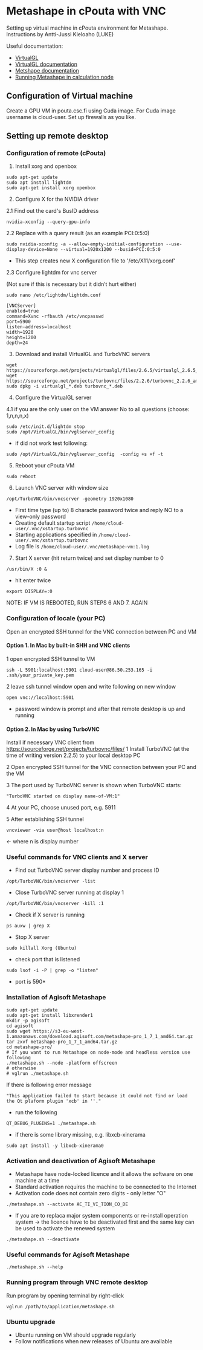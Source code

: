# Metashape in cPouta with VNC

Setting up virtual machine in cPouta environment for Metashape.
Instructions by Antti-Jussi Kieloaho (LUKE)

Useful documentation:
* [VirtualGL](https://wiki.archlinux.org/index.php/VirtualGL#Using_VirtualGL_with_VNC)
* [VirtualGL documentation](https://virtualgl.org/vgldoc/2_1_1/#hd004001)
* [Metshape documentation](https://www.agisoft.com/pdf/metashape-pro_1_7_en.pdf)
* [Running Metashape in calculation node](https://www.agisoft.com/forum/index.php?topic=10896.0)


## Configuration of Virtual machine

Create a GPU VM in pouta.csc.fi using Cuda image. For Cuda image username is cloud-user. Set up firewalls as you like.

## Setting up remote desktop

### Configuration of remote (cPouta)

1. Install xorg and openbox

```
sudo apt-get update
sudo apt install lightdm
sudo apt-get install xorg openbox
```

2. Configure X for the NVIDIA driver

2.1 Find out the card's BusID address

```
nvidia-xconfig --query-gpu-info
```

2.2 Replace with a query result (as an example PCI:0:5:0)
```
sudo nvidia-xconfig -a --allow-empty-initial-configuration --use-display-device=None --virtual=1920x1200 --busid=PCI:0:5:0
```
 
- This step creates new X configuration file to '/etc/X11/xorg.conf'

 
2.3 Configure lightdm for vnc server

(Not sure if this is necessary but it didn’t hurt either)

```
sudo nano /etc/lightdm/lightdm.conf
```
 
```
[VNCServer]
enabled=true
command=Xvnc -rfbauth /etc/vncpasswd
port=5900
listen-address=localhost
width=1920
height=1200
depth=24
```

3. Download and install VirtualGL and TurboVNC servers

```
wget https://sourceforge.net/projects/virtualgl/files/2.6.5/virtualgl_2.6.5_amd64.deb
wget https://sourceforge.net/projects/turbovnc/files/2.2.6/turbovnc_2.2.6_amd64.deb
sudo dpkg -i virtualgl_*.deb turbovnc_*.deb
```

4. Configure the VirtualGL server

4.1 if you are the only user on the VM answer No to all questions (choose: 1,n,n,n,x)
 
```
sudo /etc/init.d/lightdm stop
sudo /opt/VirtualGL/bin/vglserver_config
```
 
- if did not work test following:
```
sudo /opt/VirtualGL/bin/vglserver_config  -config +s +f -t
```
 

5. Reboot your cPouta VM
```
sudo reboot
```
 

6. Launch VNC server with window size
```
/opt/TurboVNC/bin/vncserver -geometry 1920x1080
```
- First time type (up to) 8 characte password twice and reply NO to a view-only password
- Creating default startup script `/home/cloud-user/.vnc/xstartup.turbovnc`
- Starting applications specified in `/home/cloud-user/.vnc/xstartup.turbovnc`
- Log file is `/home/cloud-user/.vnc/metashape-vm:1.log`


7. Start X server (hit return twice) and set display number to 0
```
/usr/bin/X :0 &
```
- hit enter twice
```
export DISPLAY=:0
```
 
NOTE: IF VM IS REBOOTED, RUN STEPS 6 AND 7. AGAIN


### Configuration of locale (your PC)
Open an encrypted SSH tunnel for the VNC connection between PC and VM

#### Option 1. In Mac by built-in SHH and VNC clients

1 open encrypted SSH tunnel to VM
```
ssh -L 5901:localhost:5901 cloud-user@86.50.253.165 -i .ssh/your_private_key.pem
```
2 leave ssh tunnel window open and write following on new window
```
open vnc://localhost:5901
```
- password window is prompt and after that remote desktop is up and running

#### Option 2. In Mac by using TurboVNC
Install if necessary VNC client from https://sourceforge.net/projects/turbovnc/files/
1 Install TurboVNC (at the time of writing version 2.2.5) to your local desktop PC

2 Open encrypted SSH tunnel for the VNC connection between your PC and the VM

3 The port used by TurboVNC server is shown when TurboVNC starts:
```
"TurboVNC started on display name-of-VM:1"
```
4 At your PC, choose unused port, e.g. 5911

5 After establishing SSH tunnel
```
vncviewer -via user@host localhost:n
```
<- where n is display number

 ### Useful commands for VNC clients and X server

- Find out TurboVNC server display number and process ID
```
/opt/TurboVNC/bin/vncserver -list
```
- Close TurboVNC server running at display 1
```
/opt/TurboVNC/bin/vncserver -kill :1
```
- Check if X server is running
```
ps auxw | grep X
```
- Stop X server
```
sudo killall Xorg (Ubuntu)
```
- check port that is listened
```
sudo lsof -i -P | grep -o "listen"
```
- port is 590*


### Installation of Agisoft Metashape

```
sudo apt-get update
sudo apt-get install libxrender1
mkdir -p agisoft
cd agisoft
sudo wget https://s3-eu-west-1.amazonaws.com/download.agisoft.com/metashape-pro_1_7_1_amd64.tar.gz
tar zxvf metashape-pro_1_7_1_amd64.tar.gz
cd metashape-pro/
# If you want to run Metashape on node-mode and headless version use following
./metashape.sh --node -platform offscreen
# otherwise
# vglrun ./metashape.sh
```

If there is following error message
```
"This application failed to start because it could not find or load the Qt plaform plugin 'xcb' in ''."
```
- run the following
```
QT_DEBUG_PLUGINS=1 ./metashape.sh
```
- if there is some library missing, e.g. libxcb-xinerama
```
sudo apt install -y libxcb-xinerama0
```
               
### Activation and deactivation of Agisoft Metashape

- Metashape have node-locked licence and it allows the software on one machine at a time
- Standard activation requires the machine to be connected to the Internet
- Activation code does not contain zero digits - only letter "O"
```
./metashape.sh --activate AC_TI_VI_TION_CO_DE
```
 
- If you are to replaca major system components or re-install operation system
-> the licence have to be deactivated first and the same key can be used to activate the renewed system
```
./metashape.sh --deactivate
```
 

### Useful commands for Agisoft Metashape

```
./metashape.sh --help
```
 



### Running program through VNC remote desktop

Run program by opening terminal by right-click
```
vglrun /path/to/application/metashape.sh
```
 
### Ubuntu upgrade

* Ubuntu running on VM should upgrade regularly
* Follow notifications when new releases of Ubuntu are available
